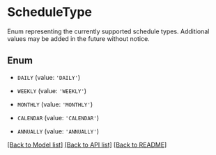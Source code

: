 # ScheduleType

Enum representing the currently supported schedule types.  Additional values may be added in the future without notice. 

## Enum

* `DAILY` (value: `'DAILY'`)

* `WEEKLY` (value: `'WEEKLY'`)

* `MONTHLY` (value: `'MONTHLY'`)

* `CALENDAR` (value: `'CALENDAR'`)

* `ANNUALLY` (value: `'ANNUALLY'`)

[[Back to Model list]](../README.md#documentation-for-models) [[Back to API list]](../README.md#documentation-for-api-endpoints) [[Back to README]](../README.md)


